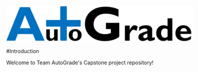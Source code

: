 ![AutoGrade Logo](logo/logo.png)

#Introduction

Welcome to Team AutoGrade's Capstone project repository!
